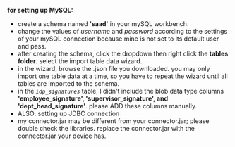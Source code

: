 **for setting up MySQL:**
- create a schema named **'saad'** in your mySQL workbench.
- change the values of *username* and *password* according to the settings of your mySQL connection because mine is not set to its default user and pass.
- after creating the schema, click the dropdown then right click the **tables folder**. select the import table data wizard.
- in the wizard, browse the .json file you downloaded. you may only import one table data at a time, so you have to repeat the wizard until all tables are imported to the schema.
- in the *`idp_signatures`* table, I didn't include the blob data type columns **'employee_signature', 'supervisor_signature', and 'dept_head_signature'**. please ADD these columns manually.
- ALSO: setting up JDBC connection
- my connector.jar may be different from your connector.jar; please double check the libraries. replace the connector.jar with the connector.jar your device has.
